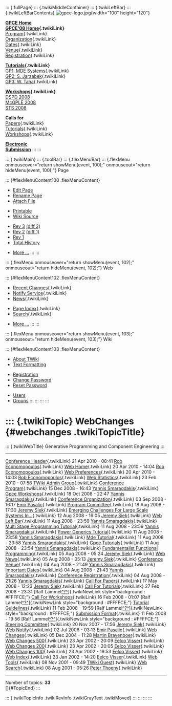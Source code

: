::: {.fullPage}
::: {.twikiMiddleContainer}
::: {.twikiLeftBar}
::: {.twikiLeftBarContents}
![gpce-logo.jpg](../pub/GPCE08/WebLeftBar/gpce-logo.jpg){width="100"
height="120"}

**[GPCE Home](http://www.gpce.org/)**\
**[GPCE\'08 Home](WebHome){.twikiLink}**\
[Program](ConferenceProgram){.twikiLink}\
[Organization](ConferenceOrganization){.twikiLink}\
[Dates](ImportantDates){.twikiLink}\
[Venue](ConferenceVenue){.twikiLink}\
[Registration](ConferenceRegistration){.twikiLink}

**[Tutorials](GpceTutorials){.twikiLink}**\
[GP1: MDE Systems](MdeTutorial){.twikiLink}\
[GP2: S. Jarzabek](PowerGenericsTutorial){.twikiLink}\
[GP3: W. Taha](MultiStageProgrammingTutorial){.twikiLink}

**[Workshops](GpceWorkshops){.twikiLink}**\
[DSPD 2008](http://www.labri.fr/perso/reveille/DSPD/2008/)\
[McGPLE
2008](http://www.infosun.fim.uni-passau.de/cl/staff/apel/McGPLE2008/index.html)\
[STS 2008](../Sts/STS08)

**Calls for**\
[Papers](CallForPapers){.twikiLink}\
[Tutorials](CallForTutorials){.twikiLink}\
[Workshops](CallForWorkshops){.twikiLink}

**[Electronic\
Submission](http://www.easychair.org/conferences/?conf=gpce2008)**
:::
:::

::: {.twikiMain}
::: {.toolBar}
::: {.flexMenuBar}
::: {.flexMenu onmouseover="return showMenu(event, 100);" onmouseout="return hideMenu(event, 100);"}
Page

::: {#flexMenuContent100 .flexMenuContent}
-   [Edit
    Page](http://www.program-transformation.org/edit/GPCE08/WebChanges?t=1536827525)
-   [Rename
    Page](http://www.program-transformation.org/rename/GPCE08/WebChanges)
-   [Attach
    File](http://www.program-transformation.org/attach/GPCE08/WebChanges)

<!-- -->

-   [Printable](http://www.program-transformation.org/view/GPCE08/WebChanges?skin=print.pattern)
-   [Wiki
    Source](http://www.program-transformation.org/view/GPCE08/WebChanges?skin=text&raw=on&contenttype=text/plain)

<!-- -->

-   [Rev
    3](http://www.program-transformation.org/view/GPCE08/WebChanges?rev=1.3)
    [(diff 2)](http://www.program-transformation.org/rdiff/GPCE08/WebChanges?rev1=1.3&rev2=1.2)
-   [Rev
    2](http://www.program-transformation.org/view/GPCE08/WebChanges?rev=1.2)
    [(diff 1)](http://www.program-transformation.org/rdiff/GPCE08/WebChanges?rev1=1.2&rev2=1.1)
-   [Rev
    1](http://www.program-transformation.org/view/GPCE08/WebChanges?rev=1.1)
-   [Total
    History](http://www.program-transformation.org/rdiff/GPCE08/WebChanges)

<!-- -->

-   [More
    \...](http://www.program-transformation.org/oops/GPCE08/WebChanges?template=oopsmore&param1=1.3&param2=1.3)
:::
:::

::: {.flexMenu onmouseover="return showMenu(event, 102);" onmouseout="return hideMenu(event, 102);"}
Web

::: {#flexMenuContent102 .flexMenuContent}
-   [Recent Changes](WebChanges){.twikiLink}
-   [Notify Service](WebNotify){.twikiLink}
-   [News](WebNews){.twikiLink}

<!-- -->

-   [Page Index](WebIndex){.twikiLink}
-   [Search](WebSearch){.twikiLink}

<!-- -->

-   [More
    \...](http://www.program-transformation.org/oops/GPCE08/WebChanges?template=oopsmore&param1=1.3&param2=1.3)
:::
:::

::: {.flexMenu onmouseover="return showMenu(event, 103);" onmouseout="return hideMenu(event, 103);"}
Wiki

::: {#flexMenuContent103 .flexMenuContent}
-   [About
    TWiki](http://www.program-transformation.org/view/TWiki/WebHome)
-   [Text
    Formatting](http://www.program-transformation.org/view/TWiki/TextFormattingRules)

<!-- -->

-   [Registration](http://www.program-transformation.org/view/TWiki/TWikiRegistration)
-   [Change
    Password](http://www.program-transformation.org/view/TWiki/ChangePassword)
-   [Reset
    Password](http://www.program-transformation.org/view/TWiki/ResetPassword)

<!-- -->

-   [Users](http://www.program-transformation.org/view/Main/TWikiUsers)
-   [Groups](http://www.program-transformation.org/view/Main/TWikiGroups)
:::
:::
:::
:::

::: {.twikiTopic}
WebChanges {#webchanges .twikiTopicTitle}
==========

::: {.twikiWebTitle}
Generative Programming and Component Engineering
:::

  --------------------------------------------------------------------------------------------------------------------- --------------------- -----------------------------------------------------------------------------------------------------------------------------------------------------------
  [Conference Header](ConferenceHeader){.twikiLink}                                                                     21 Apr 2010 - 08:41   [Rob Economopoulos](../Main/RobEconomopoulos){.twikiLink}
  [Web Home](WebHome){.twikiLink}                                                                                       20 Apr 2010 - 14:04   [Rob Economopoulos](../Main/RobEconomopoulos){.twikiLink}
  [Web Preferences](WebPreferences){.twikiLink}                                                                         20 Apr 2010 - 14:03   [Rob Economopoulos](../Main/RobEconomopoulos){.twikiLink}
  [Web Statistics](WebStatistics){.twikiLink}                                                                           23 Feb 2010 - 07:58   [TWiki Admin Group](../Main/TWikiAdminGroup){.twikiLink}
  [Conference Program](ConferenceProgram){.twikiLink}                                                                   15 Dec 2008 - 16:43   [Yannis Smaragdakis](../Main/YannisSmaragdakis){.twikiLink}
  [Gpce Workshops](GpceWorkshops){.twikiLink}                                                                           18 Oct 2008 - 22:47   [Yannis Smaragdakis](../Main/YannisSmaragdakis){.twikiLink}
  [Conference Organization](ConferenceOrganization){.twikiLink}                                                         03 Sep 2008 - 16:17   [Emir Pasalic](../Main/EmirPasalic){.twikiLink}
  [Program Committee](ProgramCommittee){.twikiLink}                                                                     18 Aug 2008 - 17:30   [Jeremy Siek](../Main/JeremySiek){.twikiLink}
  [Emerging Challenges For Large Scale Systems In\...](EmergingChallengesForLargeScaleSystemsIntegration){.twikiLink}   12 Aug 2008 - 16:05   [Jeremy Siek](../Main/JeremySiek){.twikiLink}
  [Web Left Bar](WebLeftBar){.twikiLink}                                                                                11 Aug 2008 - 23:59   [Yannis Smaragdakis](../Main/YannisSmaragdakis){.twikiLink}
  [Multi Stage Programming Tutorial](MultiStageProgrammingTutorial){.twikiLink}                                         11 Aug 2008 - 23:59   [Yannis Smaragdakis](../Main/YannisSmaragdakis){.twikiLink}
  [Power Generics Tutorial](PowerGenericsTutorial){.twikiLink}                                                          11 Aug 2008 - 23:58   [Yannis Smaragdakis](../Main/YannisSmaragdakis){.twikiLink}
  [Mde Tutorial](MdeTutorial){.twikiLink}                                                                               11 Aug 2008 - 23:58   [Yannis Smaragdakis](../Main/YannisSmaragdakis){.twikiLink}
  [Gpce Tutorials](GpceTutorials){.twikiLink}                                                                           11 Aug 2008 - 23:54   [Yannis Smaragdakis](../Main/YannisSmaragdakis){.twikiLink}
  [Fundamentalist Functional Programming](FundamentalistFunctionalProgramming){.twikiLink}                              05 Aug 2008 - 05:24   [Jeremy Siek](../Main/JeremySiek){.twikiLink}
  [Web News](WebNews){.twikiLink}                                                                                       05 Aug 2008 - 05:13   [Jeremy Siek](../Main/JeremySiek){.twikiLink}
  [Conference Venue](ConferenceVenue){.twikiLink}                                                                       04 Aug 2008 - 21:49   [Yannis Smaragdakis](../Main/YannisSmaragdakis){.twikiLink}
  [Important Dates](ImportantDates){.twikiLink}                                                                         04 Aug 2008 - 21:43   [Yannis Smaragdakis](../Main/YannisSmaragdakis){.twikiLink}
  [Conference Registration](ConferenceRegistration){.twikiLink}                                                         04 Aug 2008 - 21:26   [Yannis Smaragdakis](../Main/YannisSmaragdakis){.twikiLink}
  [Call For Papers](CallForPapers){.twikiLink}                                                                          17 May 2008 - 12:23   [Jeremy Siek](../Main/JeremySiek){.twikiLink}
  [Call For Tutorials](CallForTutorials){.twikiLink}                                                                    27 Feb 2008 - 23:31   [Ralf Lammel[^?^](http://www.program-transformation.org/edit/Main/RalfLammel?topicparent=GPCE08.WebChanges)]{.twikiNewLink style="background : #FFFFCE;"}
  [Call For Workshops](CallForWorkshops){.twikiLink}                                                                    16 Feb 2008 - 01:07   [Ralf Lammel[^?^](http://www.program-transformation.org/edit/Main/RalfLammel?topicparent=GPCE08.WebChanges)]{.twikiNewLink style="background : #FFFFCE;"}
  [Tutorial Guidelines](TutorialGuidelines){.twikiLink}                                                                 11 Feb 2008 - 19:59   [Ralf Lammel[^?^](http://www.program-transformation.org/edit/Main/RalfLammel?topicparent=GPCE08.WebChanges)]{.twikiNewLink style="background : #FFFFCE;"}
  [Submission Format](SubmissionFormat){.twikiLink}                                                                     11 Feb 2008 - 19:56   [Ralf Lammel[^?^](http://www.program-transformation.org/edit/Main/RalfLammel?topicparent=GPCE08.WebChanges)]{.twikiNewLink style="background : #FFFFCE;"}
  [Steering Committee](SteeringCommittee){.twikiLink}                                                                   20 Nov 2007 - 17:56   [Jeremy Siek](../Main/JeremySiek){.twikiLink}
  [Web Notify](WebNotify){.twikiLink}                                                                                   02 Jul 2006 - 03:13   [Emir Pasalic](../Main/EmirPasalic){.twikiLink}
  [Web Changes](WebChanges){.twikiLink}                                                                                 05 Dec 2004 - 11:28   [Martin Bravenboer](../Main/MartinBravenboer){.twikiLink}
  [Web Changes 500](WebChanges500){.twikiLink}                                                                          23 Apr 2002 - 20:09   [Eelco Visser](../Main/EelcoVisser){.twikiLink}
  [Web Changes 200](WebChanges200){.twikiLink}                                                                          23 Apr 2002 - 20:05   [Eelco Visser](../Main/EelcoVisser){.twikiLink}
  [Web Changes 100](WebChanges100){.twikiLink}                                                                          23 Apr 2002 - 19:53   [Eelco Visser](../Main/EelcoVisser){.twikiLink}
  [Web Index](WebIndex){.twikiLink}                                                                                     23 Jan 2002 - 14:20   [Eelco Visser](../Main/EelcoVisser){.twikiLink}
  [Web Tools](WebTools){.twikiLink}                                                                                     08 Nov 2001 - 09:49   [TWiki Guest](../Main/TWikiGuest){.twikiLink}
  [Web Search](WebSearch){.twikiLink}                                                                                   08 Aug 2001 - 05:26   [Peter Thoeny](../Main/PeterThoeny){.twikiLink}
  --------------------------------------------------------------------------------------------------------------------- --------------------- -----------------------------------------------------------------------------------------------------------------------------------------------------------

Number of topics: **33**\
[]{#TopicEnd}
:::

::: {.twikiTopicInfo .twikiRevInfo .twikiGrayText .twikiMoved}
:::
:::
:::
:::
